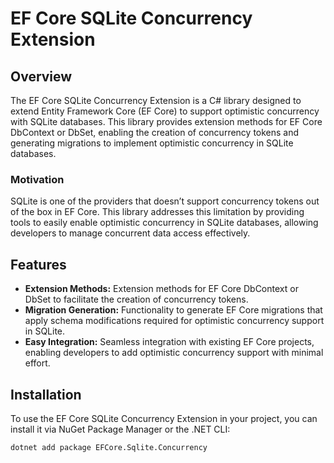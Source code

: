# EF Core SQLite Concurrency Extension

## Overview

The EF Core SQLite Concurrency Extension is a C# library designed to extend Entity Framework Core (EF Core) to support optimistic concurrency with SQLite databases. This library provides extension methods for EF Core DbContext or DbSet, enabling the creation of concurrency tokens and generating migrations to implement optimistic concurrency in SQLite databases.

### Motivation

SQLite is one of the providers that doesn’t support concurrency tokens out of the box in EF Core. This library addresses this limitation by providing tools to easily enable optimistic concurrency in SQLite databases, allowing developers to manage concurrent data access effectively.

## Features

- **Extension Methods:** Extension methods for EF Core DbContext or DbSet to facilitate the creation of concurrency tokens.
- **Migration Generation:** Functionality to generate EF Core migrations that apply schema modifications required for optimistic concurrency support in SQLite.
- **Easy Integration:** Seamless integration with existing EF Core projects, enabling developers to add optimistic concurrency support with minimal effort.

## Installation

To use the EF Core SQLite Concurrency Extension in your project, you can install it via NuGet Package Manager or the .NET CLI:

```sh
dotnet add package EFCore.Sqlite.Concurrency
